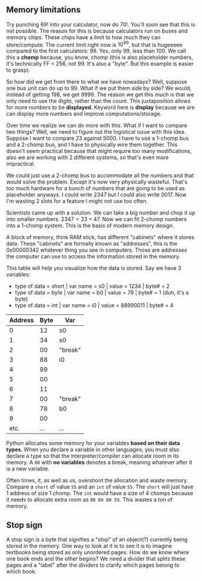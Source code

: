 ## Memory limitations
Try punching $69!$ into your calculator, now do $70!$. You'll soon see that this is not possible. The reason for this is because calculators run on buses and memory chips. These chips have a limit to how much they can store/compute. The current limit right now is $10^99$, but that is hugeeeee compared to the first calculators: 99. Yes, only 99, less than 100. We call this a **chomp** because, you know, chomp (this is also placeholder numbers, it's technically FF = 256, not 99. It's also a "byte". But this example is easier to grasp).

So how did we get from there to what we have nowadays? Well, suppose one bus unit can do up to 99. What if we put them side by side? We would, instead of getting 198, we get 9999. The reason we get this much is that we only need to use the digits, rather than the count. This juxtaposition allows for more numbers to be **displayed**. Keyword here is **display** because we are can display more numbers and improve computations/storage.

Over time we realize we can do more with this. What if I want to compare two things? Well, we need to figure out the logistical issue with this idea. Suppose I want to compare 23 against 5000. I have to use a 1-chomp bus and a 2-chomp bus, and I have to physically wire them together. This doesn't seem practical because that might require too many modifications, also we are working with 2 different systems, so that's even more impractical. 

We could just use a 2-chomp bus to accommodate all the numbers and that would solve the problem. Except it's now very physically wasteful. That's too much hardware for a bunch of numbers that are going to be used as placeholder anyways. I could write $2347$ but I could also write $0017$. Now I'm wasting 2 slots for a feature I might not use too often.

Scientists came up with a solution. We can take a big number and chop it up into smaller numbers. $2347 = 23 + 47$. Now we can fit 2-chomp numbers into a 1-chomp system. This is the basis of modern memory design.

A block of memory, think RAM stick, has different "cabinets" where it stores data. These "cabinets" are formally known as "addresses", this is the 0x00000342 whatever thing you see in computers. Those are addresses the computer can use to access the information stored in the memory.

This table will help you visualize how the data is stored.
Say we have 3 variables:
- type of data = short | var name = s0 | value = 1234 | byte# = 2
- type of data = byte | var name = b0 | value = 78 | byte# = 1 (duh, it's a byte)
- type of data = int | var name = i0 | value = 88990011 | byte# = 4

| Address | Byte | Var     |
| ------- | ---- | ------- |
| 0       | 12   | s0      |
| 1       | 34   | s0      |
| 2       | 00   | "break" |
| 3       | 88   | i0      |
| 4       | 99   |         |
| 5       | 00   |         |
| 6       | 11   |         |
| 7       | 00   | "break" |
| 8       | 78   | b0      |
| 9       | 00   |         |
| etc.    | ...  | ...     |

Python allocates some memory for your variables **based on their data types**. When you declare a variable in other languages, you must also declare a type so that the interpreter/compiler can allocate room in its memory. A `00` with **no variables** denotes a break, meaning whatever after it is a new variable.

Often times, it, as well as us, overshoot the allocation and waste memory. Compare a `short` of value `55` and an `int` of value `55`. The `short` will just have 1 address of size 1 chomp. The `int` would have a size of 4 chomps because it needs to allocate extra room as `00 00 00 55`. This wastes a ton of memory.
## Stop sign
A stop sign is a byte that signifies a "stop" of an object(?) currently being stored in the memory. One way to look at it is to see it is to imagine textbooks being stored as only unordered pages. How do we know where one book ends and the other begins? We need a divider that splits these pages and a "label" after the dividers to clarify which pages belong to which book.